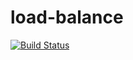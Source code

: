 # load-balance

[![Build Status](https://app.travis-ci.com/uadson/load-balance.svg?branch=main)](https://app.travis-ci.com/uadson/load-balance)